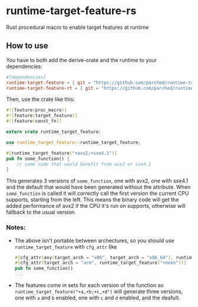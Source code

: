 # runtime-target-feature-rs
Rust procedural macro to enable target features at runtime

## How to use

You have to both add the derive-crate and the runtime to your dependencies:

```toml
#[dependencies]
runtime-target-feature = { git = "https://github.com/parched/runtime-target-feature-rs" }
runtime-target-feature-rt = { git = "https://github.com/parched/runtime-target-feature-rs" }
```

Then, use the crate like this:

```rust
#![feature(proc_macro)]
#![feature(target_feature)]
#![feature(const_fn)]

extern crate runtime_target_feature;

use runtime_target_feature::runtime_target_feature;

#[runtime_target_feature("+avx2;+sse4.1")]
pub fn some_function() {
    // some code that would benefit from avx2 or sse4.1
}
```
This generates 3 versions of `some_function`, one with avx2, one with sse4.1 and the default that would have been generated without the attribute. When `some_function` is called it will correctly call the first version the current CPU supports, starting from the left. This means the binary code will get the added performance of avx2 if the CPU it's run on supports, otherwise will fallback to the usual version.

### Notes:
* The above isn't portable between archectures, so you should use `runtime_target_feature` with `cfg_attr` like
  ```rust
  #[cfg_attr(any(target_arch = "x86", target_arch = "x86_64"), runtime_target_feature("+avx"))]
  #[cfg_attr(target_arch = "arm", runtime_target_feature("+neon"))]
  pub fn some_function()
  ...
  ```
* The features come in sets for each version of the function so `runtime_target_feature("+a,+b;+c,+d")` will generate three versions, one with `a` and `b` enabled, one with `c` and `d` enabled, and the deafult.
